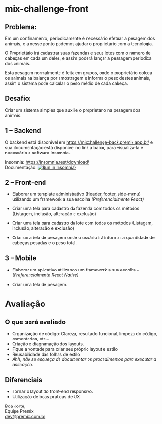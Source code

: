 # mix-challenge-front
## Problema:
Em um confinamento, periodicamente é necessário efetuar a pesagem dos animais, e a nesse ponto podemos ajudar o proprietário com a tecnologia.

O Proprietário irá cadastrar suas fazendas e seus lotes com o numero de cabeças em cada um deles, e assim poderá lançar a pessagem periodica dos animais.

Esta pesagem normalmente é feita em grupos, onde o proprietário coloca os animais na balança por amostragem e informa o peso destes animais, assim o sistema pode calcular o peso médio de cada cabeça.

## **Desafio:** 
Criar um sistema simples que auxilie o proprietario na pesagem dos animais.


## 1 – Backend
O backend está disponivel em https://mixchallenge-back.premix.app.br/ e sua documentação está disponivel no link a baixo, para visualiza-la é necessário o software Insomnia.

Insomnia: https://insomnia.rest/download/  
Documentação:   [![Run in Insomnia}](https://insomnia.rest/images/run.svg)](https://insomnia.rest/run/?label=mixChallenge-back&uri=https%3A%2F%2Fraw.githubusercontent.com%2Fdev-premix%2Fmixchallenge-front%2Fmain%2FInsomniaApiDoc.json)

## 2 – Front-end

- Elaborar um template administrativo (Header, footer, side-menu) utilizando um framework a sua escolha _(Preferencialmente React)_

- Criar uma tela para cadastro da fazenda com todos os métodos (Listagem, inclusão, alteração e exclusão)

- Criar uma tela para cadastro da lote com todos os métodos (Listagem, inclusão, alteração e exclusão)

- Criar uma tela de pesagem onde o usuário irá informar a quantidade de cabeças pesadas e o peso total.

## 3 – Mobile
- Elaborar um aplicativo utilizando um framework a sua escolha - _(Preferencialmente React Native)_

- Criar uma tela de pesagem.


# Avaliação
## O que será avaliado
* Organização de código: Clareza, resultado funcional, limpeza do código, comentarios, etc...
* Criação e diagramação dos layouts.
* Fique a vontade para criar seu próprio layout e estilo
* Reusabilidade das folhas de estilo
* *Ahh, não se esqueça de documentar os procedimentos para executar a aplicação.*
## Diferenciais
* Tornar o layout do front-end responsivo.
* Utilização de boas praticas de UX


Boa sorte,  
Equipe Premix  
dev@premix.com.br